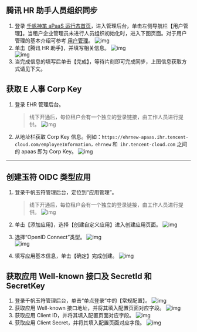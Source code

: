 ## 腾讯 HR 助手人员组织同步

1.  登录 [千帆神笔 aPaaS 运行态首页](https://apaas.cloud.tencent.com/)，进入管理后台，单击左侧导航栏【用户管理】。当租户企业管理员未进行人员组织初始化时，进入下图页面。对于用户管理的基本介绍可参考 [用户管理](https://cloud.tencent.com/document/product/1365/57571)。
    ![img](https://main.qcloudimg.com/raw/e9f7e5ddea5cf770c012d181f74ea316.png)
2.  单击【腾讯 HR 助手】，并填写相关信息。
    ![img](https://main.qcloudimg.com/raw/eeee86cc49847296503cee81091fb767.png)  
    ![img](https://main.qcloudimg.com/raw/395be3686c4b2541f2a7364519f98bea.png)
3.  当完成信息的填写后单击【完成】，等待片刻即可完成同步，上图信息获取方式请见下文。

## 获取 E 人事 Corp Key

1. 登录 EHR 管理后台。

   > 线下开通后，每位租户会有一个独立的登录链接，由工作人员进行提供。
   > ![img](https://main.qcloudimg.com/raw/41973f2ac850857d92df5eb5974d514d.png)

2. 从地址栏获取 Corp Key 信息。例如：`https://ehrnew-apaas.ihr.tencent-cloud.com/employeeInformation，ehrnew` 和` ihr.tencent-cloud.com` 之间的 apaas 即为 Corp Key。
   ![img](https://main.qcloudimg.com/raw/fa5ea4aea0c3619fc02f5ef570925ba2.png)

---

## 创建玉符 OIDC 类型应用

1. 登录千帆玉符管理后台，定位到“应用管理”。

   > 线下开通后，每位租户会有一个独立的登录链接，由工作人员进行提供。
   > ![img](https://main.qcloudimg.com/raw/faaa40c168389b1b11d42428a9fd55c3.png)

2. 单击【添加应用】，选择【创建自定义应用】进入创建应用页面。
   ![img](https://main.qcloudimg.com/raw/57eebdbd7902b6a573a468fe5c9fecec.png)

3. 选择“OpenID Connect”类型。
   ![img](https://main.qcloudimg.com/raw/b3c3e2fbb2cb9930a039b0b76946e1fd.png)  
   ![img](https://main.qcloudimg.com/raw/d15a5eb3bb6b22cca0be9ede7554ca73.png)

4. 填写应用基本信息，单击【确定】完成创建。
   ![img](https://main.qcloudimg.com/raw/56a7fbfb11489187e21c57b679748ad7.png)

## 获取应用 Well-known 接口及 SecretId 和 SecretKey

1. 登录千帆玉符管理后台，单击“单点登录”中的【常规配置】。
   ![img](https://main.qcloudimg.com/raw/9c30ebe95643eca4bc88ba851468dc21.png)
2. 获取应用 Well-known 接口地址，并将其填入配置页面对应字段。
   ![img](https://main.qcloudimg.com/raw/b67d02b223061c8442a89f3d6e876102.png)
3. 获取应用 Client ID，并将其填入配置页面对应字段。
   ![img](https://main.qcloudimg.com/raw/767c009784e85bf600a77a5607ee8bf2.png)
4. 获取应用 Client Secret，并将其填入配置页面对应字段。
   ![img](https://main.qcloudimg.com/raw/53eabdcecb9e2c5a2039cfe3c14f20e1.png)

